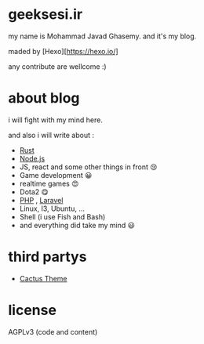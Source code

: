 # geeksesi.ir
my name is Mohammad Javad Ghasemy. and it's my blog.

maded by [Hexo][https://hexo.io/]

any contribute are wellcome :)

# about blog
i will fight with my mind here.

and also i will write about :
- [Rust](https://www.rust-lang.org/)
- [Node.js](https://nodejs.org/en/)
- JS, react and some other things in front :cry:
- Game development :grinning:
- realtime games :heart_eyes:
- Dota2 :yum:
- [PHP](https://php.net) , [Laravel](https://laravel.com)
- Linux, I3, Ubuntu, ...
- Shell (i use Fish and Bash)
- and everything did take my mind :smiley:

# third partys
- [Cactus Theme](https://github.com/probberechts/hexo-theme-cactus)


# license 
AGPLv3 (code and content)